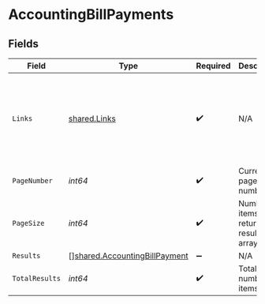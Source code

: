 # AccountingBillPayments


## Fields

| Field                                                                                             | Type                                                                                              | Required                                                                                          | Description                                                                                       | Example                                                                                           |
| ------------------------------------------------------------------------------------------------- | ------------------------------------------------------------------------------------------------- | ------------------------------------------------------------------------------------------------- | ------------------------------------------------------------------------------------------------- | ------------------------------------------------------------------------------------------------- |
| `Links`                                                                                           | [shared.Links](../../../pkg/models/shared/links.md)                                               | :heavy_check_mark:                                                                                | N/A                                                                                               | {<br/>"self": {<br/>"href": "/companies"<br/>},<br/>"current": {<br/>"href": "/companies?page=1\u0026pageSize=10"<br/>}<br/>} |
| `PageNumber`                                                                                      | *int64*                                                                                           | :heavy_check_mark:                                                                                | Current page number.                                                                              |                                                                                                   |
| `PageSize`                                                                                        | *int64*                                                                                           | :heavy_check_mark:                                                                                | Number of items to return in results array.                                                       |                                                                                                   |
| `Results`                                                                                         | [][shared.AccountingBillPayment](../../../pkg/models/shared/accountingbillpayment.md)             | :heavy_minus_sign:                                                                                | N/A                                                                                               |                                                                                                   |
| `TotalResults`                                                                                    | *int64*                                                                                           | :heavy_check_mark:                                                                                | Total number of items.                                                                            |                                                                                                   |